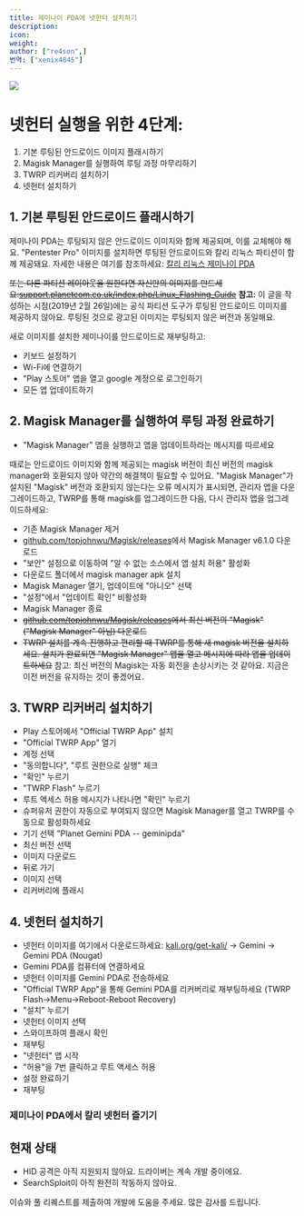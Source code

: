```yaml
---
title: 제미나이 PDA에 넷헌터 설치하기
description:
icon:
weight:
author: ["re4son",]
번역: ["xenix4845"]
---
```


![](NetHunter-Gemini_tiny.png)

# 넷헌터 실행을 위한 4단계:

1. 기본 루팅된 안드로이드 이미지 플래시하기
2. Magisk Manager를 실행하여 루팅 과정 마무리하기
3. TWRP 리커버리 설치하기
4. 넷헌터 설치하기

## 1. 기본 루팅된 안드로이드 플래시하기

제미나이 PDA는 루팅되지 않은 안드로이드 이미지와 함께 제공되며, 이를 교체해야 해요.
"Pentester Pro" 이미지를 설치하면 루팅된 안드로이드와 칼리 리눅스 파티션이 함께 제공돼요. 자세한 내용은 여기를 참조하세요: [칼리 리눅스 제미나이 PDA](/docs/arm/gemini-pda/)

~~또는 다른 파티션 레이아웃을 원한다면 자신만의 이미지를 만드세요:[support.planetcom.co.uk/index.php/Linux_Flashing_Guide](https://support.planetcom.co.uk/index.php/Linux_Flashing_Guide)~~
**참고:** 이 글을 작성하는 시점(2019년 2월 26일)에는 공식 파티션 도구가 루팅된 안드로이드 이미지를 제공하지 않아요. 루팅된 것으로 광고된 이미지는 루팅되지 않은 버전과 동일해요.

새로 이미지를 설치한 제미나이를 안드로이드로 재부팅하고:
- 키보드 설정하기
- Wi-Fi에 연결하기
- "Play 스토어" 앱을 열고 google 계정으로 로그인하기
- 모든 앱 업데이트하기

## 2. Magisk Manager를 실행하여 루팅 과정 완료하기

- "Magisk Manager" 앱을 실행하고 앱을 업데이트하라는 메시지를 따르세요

때로는 안드로이드 이미지와 함께 제공되는 magisk 버전이 최신 버전의 magisk manager와 호환되지 않아 약간의 해결책이 필요할 수 있어요.
"Magisk Manager"가 설치된 "Magisk" 버전과 호환되지 않는다는 오류 메시지가 표시되면, 관리자 앱을 다운그레이드하고, TWRP를 통해 magisk를 업그레이드한 다음, 다시 관리자 앱을 업그레이드하세요:
- 기존 Magisk Manager 제거
- [github.com/topjohnwu/Magisk/releases](https://github.com/topjohnwu/Magisk/releases)에서 Magisk Manager v6.1.0 다운로드
- "보안" 설정으로 이동하여 "알 수 없는 소스에서 앱 설치 허용" 활성화
- 다운로드 폴더에서 magisk manager apk 설치
- Magisk Manager 열기, 업데이트에 "아니오" 선택
- "설정"에서 "업데이트 확인" 비활성화
- Magisk Manager 종료
- ~~[github.com/topjohnwu/Magisk/releases](https://github.com/topjohnwu/Magisk/releases)에서 최신 버전의 "Magisk"("Magisk Manager" 아님) 다운로드~~
- ~~TWRP 설치를 계속 진행하고 편리할 때 TWRP를 통해 새 magisk 버전을 설치하세요. 설치가 완료되면 "Magisk Manager" 앱을 열고 메시지에 따라 앱을 업데이트하세요~~
참고: 최신 버전의 Magisk는 자동 회전을 손상시키는 것 같아요. 지금은 이전 버전을 유지하는 것이 좋겠어요.

## 3. TWRP 리커버리 설치하기

- Play 스토어에서 "Official TWRP App" 설치
- "Official TWRP App" 열기
- 계정 선택
- "동의합니다", "루트 권한으로 실행" 체크
- "확인" 누르기
- "TWRP Flash" 누르기
- 루트 액세스 허용 메시지가 나타나면 "확인" 누르기
- 슈퍼유저 권한이 자동으로 부여되지 않으면 Magisk Manager를 열고 TWRP를 수동으로 활성화하세요
- 기기 선택 "Planet Gemini PDA -- geminipda"
- 최신 버전 선택
- 이미지 다운로드
- 뒤로 가기
- 이미지 선택
- 리커버리에 플래시

## 4. 넷헌터 설치하기

- 넷헌터 이미지를 여기에서 다운로드하세요: [kali.org/get-kali/](https://www.kali.org/get-kali/#kali-mobile) -> Gemini -> Gemini PDA (Nougat)
- Gemini PDA를 컴퓨터에 연결하세요
- 넷헌터 이미지를 Gemini PDA로 전송하세요
- "Official TWRP App"을 통해 Gemini PDA를 리커버리로 재부팅하세요 (TWRP Flash->Menu->Reboot-Reboot Recovery)
- "설치" 누르기
- 넷헌터 이미지 선택
- 스와이프하여 플래시 확인
- 재부팅
- "넷헌터" 앱 시작
- "허용"을 7번 클릭하고 루트 액세스 허용
- 설정 완료하기
- 재부팅

### 제미나이 PDA에서 칼리 넷헌터 즐기기

## 현재 상태

- HID 공격은 아직 지원되지 않아요. 드라이버는 계속 개발 중이에요.
- SearchSploit이 아직 완전히 작동하지 않아요.

이슈와 풀 리퀘스트를 제출하여 개발에 도움을 주세요. 많은 감사를 드립니다.
